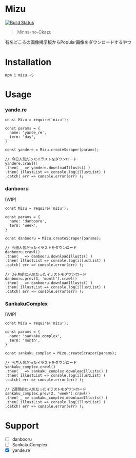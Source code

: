 Mizu
======

[![Build Status](https://travis-ci.org/eiurur/Mizu.svg?branch=master)](https://travis-ci.org/eiurur/Mizu)

> Minna-no-Okazu

有名どころの画像掲示板からPopular画像をダウンロードするやつ

# Installation

    npm i mizu -S

# Usage

### yande.re

    const Mizu = require('mizu');

    const params = {
      name: 'yande_re',
      term: 'day',
    }

    const yandere = Mizu.createScraper(params);

    // 今日人気だったイラストをダウンロード
    yandere.crawl()
    .then( _ => yandere.downloadIllusts() )
    .then( illustList => console.log(illustList) )
    .catch( err => console.error(err) );

### danbooru

[WIP]

    const Mizu = require('mizu');

    const params = {
      name: 'danbooru',
      term: 'week',
    }

    const danbooru = Mizu.createScraper(params);

    // 今週人気だったイラストをダウンロード
    danbooru.crawl()
    .then( _ => danbooru.downloadIllusts() )
    .then( illustList => console.log(illustList) )
    .catch( err => console.error(err) );

    // 3ヶ月前に人気だったイラストをダウンロード
    danbooru.prev(3, 'month').crawl()
    .then( _ => danbooru.downloadIllusts() )
    .then( illustList => console.log(illustList) )
    .catch( err => console.error(err) );

### SankakuComplex

[WIP]

    const Mizu = require('mizu');

    const params = {
      name: 'sankaku_complex',
      term: 'month',
    }

    const sankaku_complex = Mizu.createScraper(params);

    // 今月人気だったイラストをダウンロード
    sankaku_complex.crawl()
    .then( _ => sankaku_complex.downloadIllusts() )
    .then( illustList => console.log(illustList) )
    .catch( err => console.error(err) );

    // 2週間前に人気だったイラストをダウンロード
    sankaku_complex.prev(2, 'week').crawl()
    .then( _ => sankaku_complex.downloadIllusts() )
    .then( illustList => console.log(illustList) )
    .catch( err => console.error(err) );


# Support

- [ ] danbooru
- [ ] SankakuComplex
- [x] yande.re
